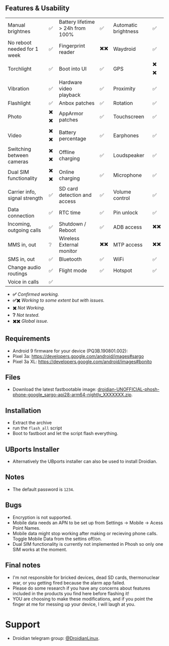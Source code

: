 ## Features & Usability

|                               	|    	|                                  	|    	|                      	|   	|
|-------------------------------	|----	|----------------------------------	|----	|----------------------	|---	|
| Manual brightnes              	|  ✅ 	| Battery lifetime > 24h from 100% 	|  ✅ 	| Automatic brightness  |  ✅ 	|
| No reboot needed for 1 week      	|  ✅	| Fingerprint reader  	                |  ✖️✖️   | Waydroid		|  ✅	|
| Torchlight                    	|  ✅	| Boot into UI                     	|  ✅ 	| GPS                 	| ✖️ ✖️  	|
| Vibration                     	|  ✅	| Hardware video playback          	|  ✅ 	| Proximity          	|  ✅ 	|
| Flashlight                    	|  ✅	| Anbox patches                    	|  ✅ 	| Rotation            	|  ✅ 	|
| Photo                         	| ✖️ ✖️ 	| AppArmor patches                 	|  ✅ 	| Touchscreen          	|  ✅ 	|
| Video                         	| ✖️ ✖️ 	| Battery percentage               	|  ✅ 	| Earphones           	|  ✅	|
| Switching between cameras     	| ✖️ ✖️ 	| Offline charging                 	|  ✅	| Loudspeaker          	|  ✅	|
| Dual SIM functionality        	| ✖️ ✖️  	| Online charging                  	|  ✅ 	| Microphone          	|  ✅	|
| Carrier info, signal strength 	|  ✅ 	| SD card detection and access     	|  ✅ 	| Volume control       	|  ✅ 	|
| Data connection               	|  ✅ 	| RTC time                         	|  ✅ 	| Pin unlock           	|  ✅ 	|
| Incoming, outgoing calls      	|  ✅ 	| Shutdown / Reboot                	|  ✅ 	| ADB access          	|  ✖️✖️  	|
| MMS in, out                   	|  ❔ 	| Wireless External monitor        	|  ✖️✖️	| MTP access           	|  ✖️✖️  	|
| SMS in, out                    	|  ✅ 	| Bluetooth                        	|  ✅ 	| WiFi			|  ✅	|
| Change audio routings          	|  ✅	| Flight mode                      	|  ✅ 	| Hotspot		|  ✅	|
| Voice in calls                	|  ✅ 	|

- **✅** *Confirmed working.*
- **✅✖️** *Working to some extent but with issues.*
- **✖️** *Not Working.*
- **❔** *Not tested.*
- **✖️✖️** *Global issue.*

## Requirements
- Android 9 firmware for your device (PQ3B.190801.002):
- Pixel 3a: https://developers.google.com/android/images#sargo
- Pixel 3a XL: https://developers.google.com/android/images#bonito

## Files
- Download the latest fastbootable image: [droidian-UNOFFICIAL-phosh-phone-google_sargo-api28-arm64-nightly_XXXXXXX.zip](https://github.com/droidian-sargo/droidian-images/releases/tag/nightly).

## Installation
* Extract the archive
* run the `flash_all` script
* Boot to fastboot and let the script flash everything.

## UBports Installer
- Alternatively the UBports installer can also be used to install Droidian.

## Notes
- The default password is `1234`.

## Bugs
- Encryption is not supported.
- Mobile data needs an APN to be set up from Settings -> Mobile -> Acess Point Names.
- Mobile data might stop working after making or recieving phone calls. Toggle Mobile Data from the settins off/on.
- Dual SIM functionality is currently not implemented in Phosh so only one SIM works at the moment.

## Final notes
- I'm not responsible for bricked devices, dead SD cards, thermonuclear war, or you getting fired because the alarm app failed.
- Please do some research if you have any concerns about features included in the products you find here before flashing it!
- YOU are choosing to make these modifications, and if you point the finger at me for messing up your device, I will laugh at you.

# Support
- Droidian telegram group: [@DroidianLinux](https://t.me/DroidianLinux).
